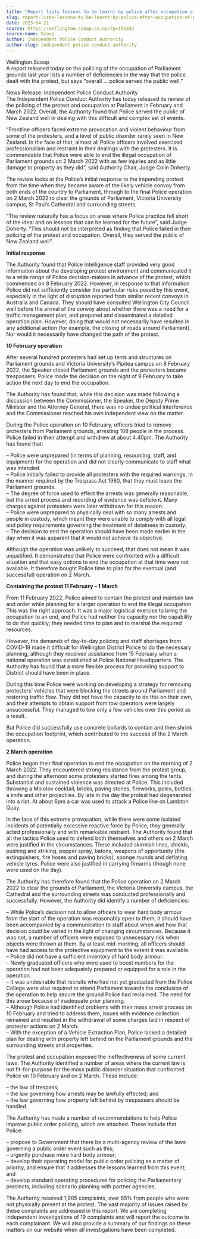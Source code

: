 ```yaml
---
title: "Report lists lessons to be learnt by police after occupation of Parliament"
slug: report-lists-lessons-to-be-learnt-by-police-after-occupation-of-parliament
date: 2023-04-21
source: https://wellington.scoop.co.nz/?p=151842
source-name: Scoop
author: Independent Police Conduct Authority
author-slug: independent-police-conduct-authority
---
```

<p>Wellington.Scoop<br>
A report released today on the policing of the occupation of Parliament grounds last year lists a number of deficiencies in the way that the police dealt with the protest, but says “overall … police served the public well.”<span id="more-151842"></span></p>
<p>News Release: Independent Police Conduct Authority<br>
The Independent Police Conduct Authority has today released its review of the policing of the protest and occupation at Parliament in February and March 2022. Overall, the Authority found that Police served the public of New Zealand well in dealing with this difficult and complex set of events.</p>
<p>“Frontline officers faced extreme provocation and violent behaviour from some of the protesters, and a level of public disorder rarely seen in New Zealand. In the face of that, almost all Police officers involved exercised professionalism and restraint in their dealings with the protesters. It is commendable that Police were able to end the illegal occupation of Parliament grounds on 2 March 2022 with as few injuries and as little damage to property as they did”, said Authority Chair, Judge Colin Doherty.</p>
<p>The review looks at the Police’s initial response to the impending protest from the time when they became aware of the likely vehicle convoy from both ends of the country to Parliament, through to the final Police operation on 2 March 2022 to clear the grounds of Parliament, Victoria University campus, St Paul’s Cathedral and surrounding streets.</p>
<p>“The review naturally has a focus on areas where Police practice fell short of the ideal and on lessons that can be learned for the future”, said Judge Doherty. “This should not be interpreted as finding that Police failed in their policing of the protest and occupation. Overall, they served the public of New Zealand well”.</p>
<p><strong>Initial response</strong></p>
<p>The Authority found that Police Intelligence staff provided very good information about the developing protest environment and communicated it to a wide range of Police decision-makers in advance of the protest, which commenced on 8 February 2022. However, in response to that information Police did not sufficiently consider the particular risks posed by this event, especially in the light of disruption reported from similar recent convoys in Australia and Canada. They should have consulted Wellington City Council well before the arrival of the convoy about whether there was a need for a traffic management plan, and prepared and disseminated a detailed operation plan. However, doing that would not necessarily have resulted in any additional action (for example, the closing of roads around Parliament). Nor would it necessarily have changed the path of the protest.</p>
<p><strong>10 February operation</strong></p>
<p>After several hundred protesters had set up tents and structures on Parliament grounds and Victoria University’s Pipitea campus on 8 February 2022, the Speaker closed Parliament grounds and the protesters became trespassers. Police made the decision on the night of 9 February to take action the next day to end the occupation.</p>
<p>The Authority has found that, while this decision was made following a discussion between the Commissioner, the Speaker, the Deputy Prime Minister and the Attorney General, there was no undue political interference and the Commissioner reached his own independent view on the matter.</p>
<p>During the Police operation on 10 February, officers tried to remove protesters from Parliament grounds, arresting 108 people in the process. Police failed in their attempt and withdrew at about 4.40pm. The Authority has found that:</p>
<p>–    Police were unprepared (in terms of planning, resourcing, staff, and equipment) for the operation and did not clearly communicate to staff what was intended.<br>
–    Police initially failed to provide all protesters with the required warnings, in the manner required by the Trespass Act 1980, that they must leave the Parliament grounds.<br>
–    The degree of force used to effect the arrests was generally reasonable, but the arrest process and recording of evidence was deficient. Many charges against protesters were later withdrawn for this reason.<br>
–    Police were unprepared to physically deal with so many arrests and people in custody, which meant they were unable to comply with all legal and policy requirements governing the treatment of detainees in custody.<br>
 –   The decision to end the operation should have been made earlier in the day when it was apparent that it would not achieve its objective.</p>
<p>Although the operation was unlikely to succeed, that does not mean it was unjustified. It demonstrated that Police were confronted with a difficult situation and that easy options to end the occupation at that time were not available. It therefore bought Police time to plan for the eventual (and successful) operation on 2 March.</p>
<p><strong>Containing the protest 11 February – 1 March</strong></p>
<p>From 11 February 2022, Police aimed to contain the protest and maintain law and order while planning for a larger operation to end the illegal occupation. This was the right approach. It was a major logistical exercise to bring the occupation to an end, and Police had neither the capacity nor the capability to do that quickly; they needed time to plan and to marshal the required resources.</p>
<p>However, the demands of day-to-day policing and staff shortages from COVID-19 made it difficult for Wellington District Police to do the necessary planning, although they received assistance from 15 February when a national operation was established at Police National Headquarters. The Authority has found that a more flexible process for providing support to District should have been in place.</p>
<p>During this time Police were working on developing a strategy for removing protesters’ vehicles that were blocking the streets around Parliament and restoring traffic flow. They did not have the capacity to do this on their own, and their attempts to obtain support from tow operators were largely unsuccessful. They managed to tow only a few vehicles over this period as a result.</p>
<p>But Police did successfully use concrete bollards to contain and then shrink the occupation footprint, which contributed to the success of the 2 March operation.</p>
<p><strong>2 March operation</strong></p>
<p>Police began their final operation to end the occupation on the morning of 2 March 2022. They encountered strong resistance from the protest group, and during the afternoon some protesters started fires among the tents. Substantial and sustained violence was directed at Police. This included throwing a Molotov cocktail, bricks, paving stones, fireworks, poles, bottles, a knife and other projectiles. By late in the day the protest had degenerated into a riot. At about 6pm a car was used to attack a Police line on Lambton Quay.</p>
<p>In the face of this extreme provocation, while there were some isolated incidents of potentially excessive reactive force by Police, they generally acted professionally and with remarkable restraint. The Authority found that all the tactics Police used to defend both themselves and others on 2 March were justified in the circumstances. These included skirmish lines, shields, pushing and striking, pepper spray, batons, weapons of opportunity (fire extinguishers, fire hoses and paving bricks), sponge rounds and deflating vehicle tyres. Police were also justified in carrying firearms (though none were used on the day).</p>
<p>The Authority has therefore found that the Police operation on 2 March 2022 to clear the grounds of Parliament, the Victoria University campus, the Cathedral and the surrounding streets was conducted professionally and successfully. However, the Authority did identify a number of deficiencies:</p>
<p>–    While Police’s decision not to allow officers to wear hard body armour from the start of the operation was reasonably open to them, it should have been accompanied by a communication to staff about when and how that decision could be varied in the light of changing circumstances. Because it was not, a number of officers were exposed to unnecessary risk when objects were thrown at them. By at least mid-morning, all officers should have had access to the protective equipment to the extent it was available.<br>
 –   Police did not have a sufficient inventory of hard body armour.<br>
 –   Newly graduated officers who were used to boost numbers for the operation had not been adequately prepared or equipped for a role in the operation.<br>
 –   It was undesirable that recruits who had not yet graduated from the Police College were also required to attend Parliament towards the conclusion of the operation to help secure the ground Police had reclaimed. The need for this arose because of inadequate prior planning.<br>
–    Although Police had identified problems with their mass arrest process on 10 February and tried to address them, issues with evidence collection remained and resulted in the withdrawal of some charges laid in respect of protester actions on 2 March.<br>
 –   With the exception of a Vehicle Extraction Plan, Police lacked a detailed plan for dealing with property left behind on the Parliament grounds and the surrounding streets and properties.</p>
<p>The protest and occupation exposed the ineffectiveness of some current laws. The Authority identified a number of areas where the current law is not fit-for-purpose for the mass public disorder situation that confronted Police on 10 February and on 2 March. These include:</p>
<p>–    the law of trespass;<br>
–    the law governing how arrests may be lawfully effected; and<br>
 –   the law governing how property left behind by trespassers should be handled.</p>
<p>The Authority has made a number of recommendations to help Police improve public order policing, which are attached. These include that Police:</p>
<p> –   propose to Government that there be a multi-agency review of the laws governing a public order event such as this;<br>
 –   urgently purchase more hard body armour;<br>
  –  develop their operating model for public order policing as a matter of priority, and ensure that it addresses the lessons learned from this event; and<br>
 –   develop standard operating procedures for policing the Parliamentary precincts, including scenario planning with partner agencies.</p>
<p>The Authority received 1,905 complaints, over 85% from people who were not physically present at the protest. The vast majority of issues raised by these complaints are addressed in this report. We are completing independent investigations of 19 complaints and will report the outcome to each complainant. We will also provide a summary of our findings on these matters on our website when all investigations have been completed.</p>
